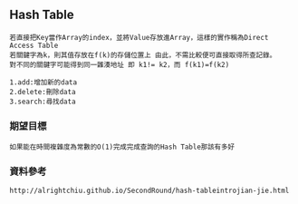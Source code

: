 
## Hash Table

    若直接把Key當作Array的index，並將Value存放進Array，這樣的實作稱為Direct Access Table
    若關鍵字為k，則其值存放在f(k)的存儲位置上 由此，不需比較便可直接取得所查記錄。
    對不同的關鍵字可能得到同一雜湊地址 即 k1!= k2，而 f(k1)=f(k2) 
    
    1.add:增加新的data
    2.delete:刪除data
    3.search:尋找data

### 期望目標

    如果能在時間複雜度為常數的O(1)完成完成查詢的Hash Table那該有多好

### 資料參考

    http://alrightchiu.github.io/SecondRound/hash-tableintrojian-jie.html
    
